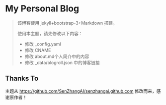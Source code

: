 My Personal Blog
======

> 该博客使用 jekyll+bootstrap-3+Markdown 搭建。
> 
> 使用本主题，请先修改以下内容：
> 
> - 修改 _config.yaml
> - 修改 CNAME
> - 修改 about.md个人简介中的内容
> - 修改 _data/blogroll.json 中的博客链接

## Thanks To

主题从 <https://github.com/SenZhangAI/senzhangai.github.com> 修改而来，感谢原作者！
